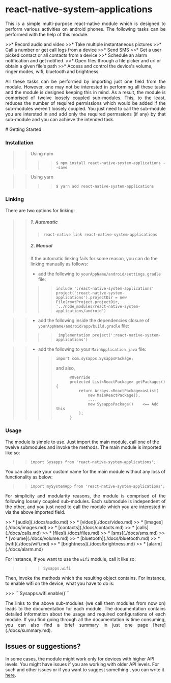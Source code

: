 # react-native-system-applications
<p style = "text-align: justify">This is a simple multi-purpose react-native module which is designed to perform various activities on android phones. The following tasks can be performed with the help of this module.</p>
>>* Record audio and video
>>* Take multiple instantaneous pictures
>>* Call a number or get call logs from a device
>>* Send SMS
>>* Get a user picked contact or all contacts from a device
>>* Schedule an alarm notification and get notified.
>>* Open files through a file picker and url or obtain a given file's path
>>* Access and control the device's volume, ringer modes, wifi, bluetooth and brightness.

<p style = "text-align: justify">All these tasks can be performed by importing just one field from the module. However, one may not be interested in performing all these tasks and the module is designed keeping this in mind. As a result, the module is comprised of twelve loosely coupled sub-modules. This, to the least, reduces the number of required permissions which would be added if the sub-modules weren't loosely coupled. You just need to call the sub-module you are intersted in and add only the required permssions (if any) by that sub-module and you can achieve the intended task.</p>
# Getting Started

### Installation

>>Using npm
>>
>>>>```$ npm install react-native-system-applications --save```

>>Using yarn
>>
>>>>```$ yarn add react-native-system-applications```

### Linking
There are two options for linking:
>>##### 1. Automatic
>>>```react-native link react-native-system-applications```
>>##### 2. Manual
>>If the automatic linking fails for some reason, you can do the linking manually as follows:
>> * add the following to <code>yourAppName/android/settings.gradle</code> file:
>> >> ```
>> >> include ':react-native-system-applications'
>> >> project(':react-native-system-applications').projectDir = new File(rootProject.projectDir, '../node_modules/react-native-system-applications/android')
>> >> ```

>> * add the following inside the dependencies closure of  <code>yourAppName/android/app/build.gradle</code> file:
>> >> ```
>> >>  implementation project(':react-native-system-applications')
>> >> ```

>> * add the following to your <code>MainApplication.java</code> file:
>> >> ```
>> >> import com.sysapps.SysappsPackage;
>> >> ```
>> >> and also,
>> >> ```
>> >> 		@Override
>> >> 		protected List<ReactPackage> getPackages() {
>> >>			return Arrays.<ReactPackage>asList(
>> >>				new MainReactPackage(),
>> >>				....
>> >>				new SysappsPackage()    <== Add this
>> >>			);
>> >>		}
>> >> ```
>>

### Usage
The module is simple to use. Just import the main module, call one of the twelve submodules and invoke the methods. The main module is imported like so:

>>```import Sysapps from 'react-native-system-applications';```

You can also use your custom name for the main module without any loss of functionality as below:
>>```import mySystemApp from 'react-native-system-applications';```

<p style = "text-align: justify">For simplicity and modularity reasons, the module is comprised of the following loosely coupled sub-modules. Each submodule is independent of the other, and you just need to call the module which you are interested in via the above imported field.</p>
>> * [audio](./docs/audio.md)
>> * [video](./docs/video.md)
>> * [images](./docs/images.md)
>> * [contacts](./docs/contacts.md)
>> * [calls](./docs/calls.md)
>> * [files](./docs/files.md)
>> * [sms](./docs/sms.md)
>> * [volume](./docs/volume.md)
>> * [bluetooth](./docs/bluetooth.md)
>> * [wifi](./docs/wifi.md)
>> * [brightness](./docs/brightness.md)
>> * [alarm](./docs/alarm.md)

<p style = "text-align: justify">For instance, if you want to use the <code>wifi</code> module, call it like so:

>>>```Sysapps.wifi```
<p style = "text-align: justify">Then, invoke the methods which the resulting object contains. For instance, to enable wifi on the device, what you have to do is: </p>
>>> ```Sysapps.wifi.enable()```

<p style = "text-align: justify">The links to the above sub-modules (we call them modules from now on) leads to the documentation for each module. The documentation contains detailed information about the usage and required configurations of each module. If you find going through all the documentation is time consuming, you can also find a brief summary in just one page [here](./docs/summary.md).</p>

## Issues or suggestions?
In some cases, the module might work only for devices with higher API levels. You might have issues if you are working with older API levels. For such and other  issues or if you want to suggest something , you can write it [here](https://github.com/Asaye/react-native-system-applications/issues).

```

```

